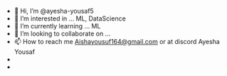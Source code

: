 - 👋 Hi, I’m @ayesha-yousaf5
- 👀 I’m interested in ... ML, DataScience
- 🌱 I’m currently learning ... ML
- 💞️ I’m looking to collaborate on ...
- 📫 How to reach me Aishayousuf164@gmail.com   or at discord Ayesha Yousaf
- 
-

<!---
ayesha-yousaf5/ayesha-yousaf5 is a ✨ special ✨ repository because its `README.md` (this file) appears on your GitHub profile.
You can click the Preview link to take a look at your changes.
--->
